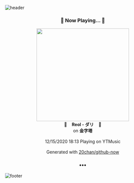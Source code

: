 ![header](https://capsule-render.vercel.app/api?type=wave&height=170&section=header&text=Hi.%20I'm%20SHIFT&fontColor=090707&fontAlignX=45&fontAlignY=65&fontSize=100)

<h3 align="center">🎵 Now Playing... 🎵</h3>
<p align="center">
  <a href="https://music.youtube.com/channel/UCknW0jP_BkALWACMQ44cJ1A">
    <img width="300" src="https://lh3.googleusercontent.com/M5mtxXyOoKv8CWtuxV1ZPhI45egjaGFPt0Z_20SKJIPRoETqhMdKkt92vL_oEIB9VUTqwG7XMnKax3MVoQ">
  </a>
  <br>
  🎵&nbsp&nbsp&nbsp <b>Reol - ダリ</b> &nbsp&nbsp&nbsp🎵
  <br>
  on <b>金字塔</b>
  
  <br />
  <br />
  12/15/2020 18:13 Playing on YTMusic
  <br />
  <br />
  Generated with <a href="https://github.com/20chan/github-now">20chan/github-now</a>
</p>

<h3 align="center">•••</h3>

![footer](https://capsule-render.vercel.app/api?type=wave&height=150&section=footer)
